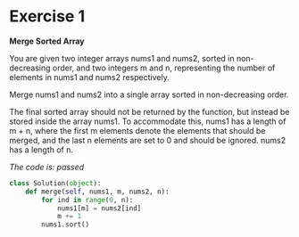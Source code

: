# Exercise 1

**Merge Sorted Array**

You are given two integer arrays nums1 and nums2, sorted in non-decreasing order, and two integers m and n, representing the number of elements in nums1 and nums2 respectively.

Merge nums1 and nums2 into a single array sorted in non-decreasing order.

The final sorted array should not be returned by the function, but instead be stored inside the array nums1. To accommodate this, nums1 has a length of m + n, where the first m elements denote the elements that should be merged, and the last n elements are set to 0 and should be ignored. nums2 has a length of n.



_The code is: passed_
```py
class Solution(object):
    def merge(self, nums1, m, nums2, n):
        for ind in range(0, n):
            nums1[m] = nums2[ind]
            m += 1
        nums1.sort()
```
